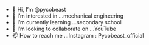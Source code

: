 - 👋 Hi, I’m @pycobeast
- 👀 I’m interested in ...mechanical engineering
- 🌱 I’m currently learning ...secondary school
- 💞️ I’m looking to collaborate on ...YouTube
- 📫 How to reach me ...Instagram : Pycobeast_official

<!---
pycobeast/pycobeast is a ✨ special ✨ repository because its `README.md` (this file) appears on your GitHub profile.
You can click the Preview link to take a look at your changes.
--->
